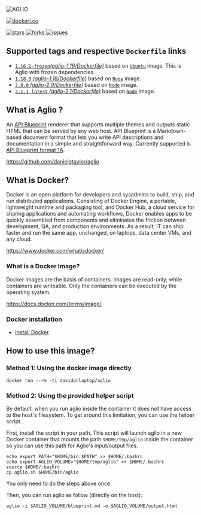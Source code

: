 ![AGLIO](https://raw.github.com/danielgtaylor/aglio/master/images/aglio.png)

[![dockeri.co](http://dockeri.co/image/davidonlaptop/aglio)](https://registry.hub.docker.com/davidonlaptop/aglio/)

[![stars](https://img.shields.io/github/stars/davidonlaptop/aglio.svg) ![forks](https://img.shields.io/github/forks/davidonlaptop/aglio.svg) ![issues](https://img.shields.io/github/issues/davidonlaptop/aglio.svg) ](https://github.com/davidonlaptop/aglio)


## Supported tags and respective `Dockerfile` links

- [`1.16.1-frozen`_(aglio-1.16/Dockerfile)_](https://github.com/davidonlaptop/docker-aglio/tree/v1.16.1-frozen/aglio-1.16-frozen/Dockerfile)  based on [`Ubuntu`](https://registry.hub.docker.com/_/ubuntu/) image. This is Aglio with frozen dependencies.
- [`1.18.0` _(aglio-1.18/Dockerfile)_](https://github.com/davidonlaptop/docker-aglio/tree/v1.18.0/aglio-1.18/Dockerfile)  based on [`Node`](https://registry.hub.docker.com/_/node/) image.
- [`2.0.0` _(aglio-2.0/Dockerfile)_](https://github.com/davidonlaptop/docker-aglio/tree/v2.0.0/aglio-2.0/Dockerfile)  based on [`Node`](https://registry.hub.docker.com/_/node/) image.
- [`2.1.1`, `latest` _(aglio-2.1/Dockerfile)_](https://github.com/davidonlaptop/docker-aglio/tree/v2.1.1/aglio-2.1/Dockerfile)  based on [`Node`](https://registry.hub.docker.com/_/node/) image.

## What is Aglio ?
An [API Blueprint](http://apiblueprint.org/) renderer that supports multiple themes and outputs static HTML that can be served by any web host. API Blueprint is a Markdown-based document format that lets you write API descriptions and documentation in a simple and straightforward way. Currently supported is [API Blueprint format 1A](https://github.com/apiaryio/api-blueprint/blob/master/API%20Blueprint%20Specification.md).

https://github.com/danielgtaylor/aglio


## What is Docker?
Docker is an open platform for developers and sysadmins to build, ship, and run distributed applications. Consisting of Docker Engine, a portable, lightweight runtime and packaging tool, and Docker Hub, a cloud service for sharing applications and automating workflows, Docker enables apps to be quickly assembled from components and eliminates the friction between development, QA, and production environments. As a result, IT can ship faster and run the same app, unchanged, on laptops, data center VMs, and any cloud.

https://www.docker.com/whatisdocker/

### What is a Docker Image?
Docker images are the basis of containers. Images are read-only, while containers are writeable. Only the containers can be executed by the operating system.

https://docs.docker.com/terms/image/

### Docker installation
* [Install Docker](https://docs.docker.com/installation/)


## How to use this image?

### Method 1: Using the docker image directly
```
docker run --rm -ti davidonlaptop/aglio
```

### Method 2: Using the provided helper script
By default, when you run aglio inside the container it does not have access to the host's filesystem. To get around this limitation, you can use the helper script.

First, install the script in your path. This script will launch aglio in a new Docker container that mounts the path `$HOME/tmp/aglio` inside the container so you can use this path for Aglio's input/output files.
```
echo export PATH="$HOME/bin:$PATH" >> $HOME/.bashrc
echo export AGLIO_VOLUME="$HOME/tmp/aglio" >> $HOME/.bashrc
source $HOME/.bashrc
cp aglio.sh $HOME/bin/aglio
```
You only need to do the steps above once.


Then, you can run aglio as follow (directly on the host):
```
aglio -i $AGLIO_VOLUME/blueprint.md -o $AGLIO_VOLUME/output.html
```

